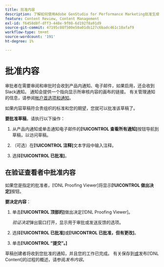 ```yaml
---
title: 批准内容
description: 了解如何使用Adobe GenStudio for Performance Marketing批准生成的内容。
feature: Content Review, Content Management
exl-id: f6458d8f-dff3-448e-9f08-6d192f8a91d9
source-git-commit: 47195c08f500e50a01db127c6badc461c10afaf9
workflow-type: tm+mt
source-wordcount: '191'
ht-degree: 1%

---
```


# 批准内容

审批者在需要审阅和审批时会收到产品内通知、电子邮件，如果启用，还会收到Slack通知。 通知会提供一个指向显示所审核内容的画布的链接。 有关管理通知的信息，请参阅[帐户首选项和通知](https://experienceleague.adobe.com/en/docs/core-services/interface/features/account-preferences)。

如果内容草稿符合贵组织的标准和您的期望，您就可以批准该草稿了。

**要批准草稿**，请执行以下操作：

1. 从产品内通知或单击通知电子邮件的&#x200B;**[!UICONTROL 查看所有通知]**&#x200B;按钮导航到草稿，以访问草稿。

1. （可选）在&#x200B;**[!UICONTROL 注释]**&#x200B;文本字段中输入注释。

1. 选择&#x200B;**[!UICONTROL 已批准]**。

## 在验证查看者中批准内容

如果您是指定的批准者，[!DNL Proofing Viewer]将显示&#x200B;**[!UICONTROL 做出决定]**&#x200B;按钮。

**要决定内容**：

1. 单击&#x200B;**[!UICONTROL 顶部的]**&#x200B;做出决定[!DNL Proofing Viewer]。

   _验证决定_&#x200B;弹出窗口打开，显示用于审批或发送反馈的选项。

1. 选择&#x200B;**[!UICONTROL 已批准]**&#x200B;或&#x200B;**[!UICONTROL 已批准，但有更改]**。

1. 单击&#x200B;**[!UICONTROL “提交”。]**

草稿创建者将收到您批准的通知，并且您的工作已完成。 有关保存到[或](/help/user-guide/approvals/publish-content.md)发布[!DNL Content]的过程的概述，请参阅&#x200B;_发布内容_。

